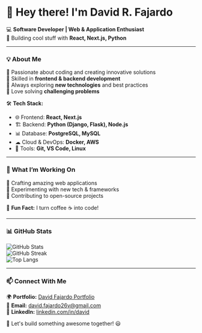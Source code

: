 # 👋 Hey there! I'm David R. Fajardo

💻 **Software Developer | Web & Application Enthusiast**  
🚀 Building cool stuff with **React, Next.js, Python**  

---

### 💡 About Me  
🔹 Passionate about coding and creating innovative solutions  
🔹 Skilled in **frontend & backend development**  
🔹 Always exploring **new technologies** and best practices  
🔹 Love solving **challenging problems**  

🛠 **Tech Stack:**  
- 🌐 Frontend: **React, Next.js**  
- 🏗 Backend: **Python (Django, Flask), Node.js**  
- 📊 Database: **PostgreSQL, MySQL**  
- ☁ Cloud & DevOps: **Docker, AWS**  
- 🔧 Tools: **Git, VS Code, Linux**  

---

### 🚀 What I’m Working On  
🔹 Crafting amazing web applications  
🔹 Experimenting with new tech & frameworks  
🔹 Contributing to open-source projects  

📌 **Fun Fact:** I turn coffee ☕ into code!  

---

### 📊 GitHub Stats  
![GitHub Stats](https://github-readme-stats.vercel.app/api?username=David26v&show_icons=true&theme=radical)  
![GitHub Streak](https://streak-stats.demolab.com/?user=David26v&theme=radical)  
![Top Langs](https://github-readme-stats.vercel.app/api/top-langs/?username=David26v&layout=compact&theme=radical)  

---

### 📫 Connect With Me  
🌍 **Portfolio:** [David Fajardo Portfolio](https://davidfajardo-lxqwlz946-lelouch45vs-projects.vercel.app/)  
📧 **Email:** david.fajardo26v@gmail.com  
💼 **LinkedIn:** [linkedin.com/in/david](https://linkedin.com/in/david-fajardo-313565228)  

🚀 Let's build something awesome together! 😃  
